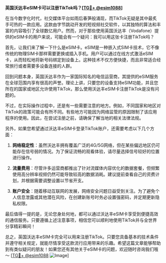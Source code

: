 **英国沃达丰eSIM卡可以注册TikTok吗？[[TG💪+ @esim1088](https://t.me/s/esim1088)]**

在当今数字化时代，社交媒体平台如雨后春笋般涌现，而TikTok无疑是其中最炙手可热的一款应用。这款由字节跳动开发的短视频社交软件，以其独特的算法和丰富的内容吸引了全球数亿用户。然而，对于那些使用英国沃达丰（Vodafone）提供的eSIM卡的用户来说，可能会有一个疑问：我可以用这张卡注册TikTok吗？

首先，让我们来了解一下什么是eSIM卡。eSIM是一种嵌入式SIM卡技术，它不像传统的物理SIM卡那样需要更换或插入手机。用户可以通过在线方式激活eSIM卡，从而轻松地将新号码绑定到设备上。这种技术不仅方便快捷，而且非常适合经常旅行或者需要多设备连接的人群。

回到问题本身，英国沃达丰作为一家国际知名的电信运营商，其提供的eSIM服务在全球范围内享有很高的声誉。理论上讲，只要您的设备支持eSIM功能，并且您所在的国家或地区允许使用TikTok，那么使用沃达丰eSIM卡注册TikTok是没有问题的。

不过，在实际操作过程中，还是有一些需要注意的地方。例如，不同国家和地区对TikTok的政策可能会有所不同。有些地方可能因为网络监管的原因限制了该应用程序的使用。因此，在尝试注册之前，请确保了解当地的相关法律法规。

另外，如果您希望通过沃达丰eSIM卡登录TikTok账户，还需要考虑以下几个方面：

1. **网络稳定性**：虽然沃达丰拥有覆盖广泛的4G/5G网络，但在某些偏远地区仍可能存在信号弱的情况。为了保证流畅的观看体验，请尽量选择信号较好的位置进行操作。
   
2. **流量费用**：尽管许多运营商都推出了针对流媒体内容优化的数据套餐，但频繁使用高分辨率视频仍然可能导致较高的数据消耗。建议提前查看自己的资费计划，并根据需要调整设置以节省开支。

3. **账户安全**：随着移动互联网的发展，网络安全问题日益受到关注。为了避免个人信息泄露或其他潜在风险，在创建新账号时务必设置强密码，并定期更新隐私权限。

最后值得一提的是，无论您身处何地，都可以通过沃达丰eSIM卡享受到便捷高效的通信服务。只要遵循上述注意事项，相信您可以顺利地使用TikTok并与全世界分享精彩瞬间！

总之，英国沃达丰eSIM卡完全可以用来注册TikTok。只要您具备基本的技术条件并遵守相关规定，就能尽情享受这款流行应用带来的乐趣。希望这篇文章能够帮助到有类似疑问的朋友！如果您还有其他关于eSIM卡的问题，欢迎随时咨询我们哦～ [[TG💪+ @esim1088](https://t.me/s/esim1088) ![Image](https://i.postimg.cc/4NQfJmqS/Snipaste-2025-05-13-00-14-12.png)]